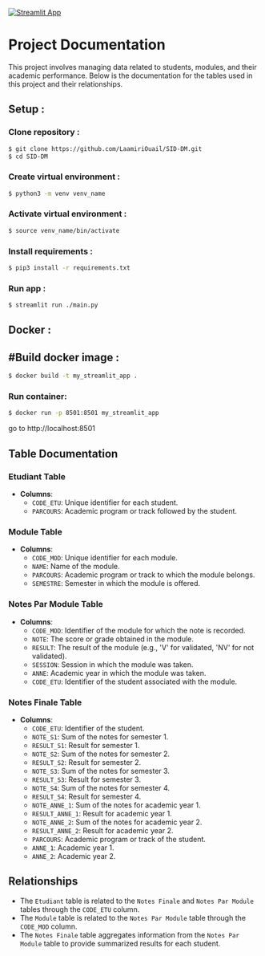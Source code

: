 [![Streamlit App](https://static.streamlit.io/badges/streamlit_badge_black_white.svg)](https://fst-dm.streamlit.app/)

# Project Documentation

This project involves managing data related to students, modules, and their academic performance. Below is the documentation for the tables used in this project and their relationships.

## Setup :
### Clone repository :
```bash
$ git clone https://github.com/LaamiriOuail/SID-DM.git
$ cd SID-DM
```

### Create virtual environment :
```bash
$ python3 -m venv venv_name
```
### Activate virtual environment :
```bash
$ source venv_name/bin/activate
```
### Install requirements :
```bash
$ pip3 install -r requirements.txt
```

### Run app :
```bash
$ streamlit run ./main.py
```

## Docker :
## #Build docker image : 
```bash
$ docker build -t my_streamlit_app . 
```
### Run container:
```bash
$ docker run -p 8501:8501 my_streamlit_app
```
go to http://localhost:8501

## Table Documentation

### Etudiant Table

- **Columns**:
  - `CODE_ETU`: Unique identifier for each student.
  - `PARCOURS`: Academic program or track followed by the student.

### Module Table

- **Columns**:
  - `CODE_MOD`: Unique identifier for each module.
  - `NAME`: Name of the module.
  - `PARCOURS`: Academic program or track to which the module belongs.
  - `SEMESTRE`: Semester in which the module is offered.

### Notes Par Module Table

- **Columns**:
  - `CODE_MOD`: Identifier of the module for which the note is recorded.
  - `NOTE`: The score or grade obtained in the module.
  - `RESULT`: The result of the module (e.g., 'V' for validated, 'NV' for not validated).
  - `SESSION`: Session in which the module was taken.
  - `ANNE`: Academic year in which the module was taken.
  - `CODE_ETU`: Identifier of the student associated with the module.

### Notes Finale Table

- **Columns**:
  - `CODE_ETU`: Identifier of the student.
  - `NOTE_S1`: Sum of the notes for semester 1.
  - `RESULT_S1`: Result for semester 1.
  - `NOTE_S2`: Sum of the notes for semester 2.
  - `RESULT_S2`: Result for semester 2.
  - `NOTE_S3`: Sum of the notes for semester 3.
  - `RESULT_S3`: Result for semester 3.
  - `NOTE_S4`: Sum of the notes for semester 4.
  - `RESULT_S4`: Result for semester 4.
  - `NOTE_ANNE_1`: Sum of the notes for academic year 1.
  - `RESULT_ANNE_1`: Result for academic year 1.
  - `NOTE_ANNE_2`: Sum of the notes for academic year 2.
  - `RESULT_ANNE_2`: Result for academic year 2.
  - `PARCOURS`: Academic program or track of the student.
  - `ANNE_1`: Academic year 1.
  - `ANNE_2`: Academic year 2.

## Relationships

- The `Etudiant` table is related to the `Notes Finale` and `Notes Par Module` tables through the `CODE_ETU` column.
- The `Module` table is related to the `Notes Par Module` table through the `CODE_MOD` column.
- The `Notes Finale` table aggregates information from the `Notes Par Module` table to provide summarized results for each student.
